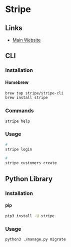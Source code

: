 # Stripe

## Links

- [Main Website](https://stripe.com/)

## CLI

### Installation

#### Homebrew

```sh
brew tap stripe/stripe-cli
brew install stripe
```

### Commands

```sh
stripe help
```

### Usage

```sh
#
stripe login

#
stripe customers create
```

## Python Library

### Installation

#### pip

```sh
pip3 install -U stripe
```

### Usage

```sh
python3 ./manage.py migrate
```
